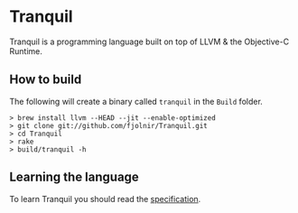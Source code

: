 # Tranquil

Tranquil is a programming language built on top of LLVM & the Objective-C Runtime. 

## How to build

The following will create a binary called `tranquil` in the `Build` folder.

	> brew install llvm --HEAD --jit --enable-optimized
	> git clone git://github.com/fjolnir/Tranquil.git
	> cd Tranquil
	> rake
	> build/tranquil -h

## Learning the language

To learn Tranquil you should read the [specification](https://github.com/fjolnir/Tranquil/blob/master/Docs/Tranquil%20Spec.md).